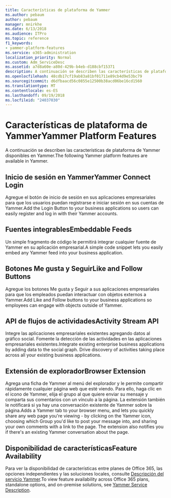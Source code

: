 ```yaml
---
title: Características de plataforma de Yammer
ms.author: pebaum
author: pebaum
manager: mnirkhe
ms.date: 6/13/2018
ms.audience: ITPro
ms.topic: reference
f1_keywords:
- yammer-platform-features
ms.service: o365-administration
localization_priority: Normal
ms.custom: Adm_ServiceDesc
ms.assetid: a7d8a60e-a80d-429b-b4eb-d188cbf15371
description: A continuación se describen las características de plataforma de Yammer disponibles en Yammer.
ms.openlocfilehash: 48cdb17cf19ab83a81bf01711e89cb4d9e53bc79
ms.sourcegitcommit: d6dfbaacd56c0855e12500b38acd06be16cd1560
ms.translationtype: MT
ms.contentlocale: es-ES
ms.lasthandoff: 09/19/2018
ms.locfileid: "24037030"
---
```

# <a name="yammer-platform-features"></a><span data-ttu-id="89c91-103">Características de plataforma de Yammer</span><span class="sxs-lookup"><span data-stu-id="89c91-103">Yammer Platform Features</span></span>

<span data-ttu-id="89c91-104">A continuación se describen las características de plataforma de Yammer disponibles en Yammer.</span><span class="sxs-lookup"><span data-stu-id="89c91-104">The following Yammer platform features are available in Yammer.</span></span>
  
## <a name="yammer-connect-login"></a><span data-ttu-id="89c91-105">Inicio de sesión en Yammer</span><span class="sxs-lookup"><span data-stu-id="89c91-105">Yammer Connect Login</span></span>
<span data-ttu-id="89c91-106"><a name="bkmk_YammerConnectLogin"> </a></span><span class="sxs-lookup"><span data-stu-id="89c91-106"></span></span>

<span data-ttu-id="89c91-107">Agregue el botón de inicio de sesión en sus aplicaciones empresariales para que los usuarios puedan registrarse e iniciar sesión en sus cuentas de Yammer.</span><span class="sxs-lookup"><span data-stu-id="89c91-107">Add the Login Button to your business applications so users can easily register and log in with their Yammer accounts.</span></span>
  
## <a name="embeddable-feeds"></a><span data-ttu-id="89c91-108">Fuentes integrables</span><span class="sxs-lookup"><span data-stu-id="89c91-108">Embeddable Feeds</span></span>
<span data-ttu-id="89c91-109"><a name="bkmk_EmbeddableFeeds"> </a></span><span class="sxs-lookup"><span data-stu-id="89c91-109"></span></span>

<span data-ttu-id="89c91-110">Un simple fragmento de código le permitirá integrar cualquier fuente de Yammer en su aplicación empresarial.</span><span class="sxs-lookup"><span data-stu-id="89c91-110">A simple code snippet lets you easily embed any Yammer feed into your business application.</span></span>
  
## <a name="like-and-follow-buttons"></a><span data-ttu-id="89c91-111">Botones Me gusta y Seguir</span><span class="sxs-lookup"><span data-stu-id="89c91-111">Like and Follow Buttons</span></span>
<span data-ttu-id="89c91-112"><a name="bkmk_LikeAndFollowButtons"> </a></span><span class="sxs-lookup"><span data-stu-id="89c91-112"></span></span>

<span data-ttu-id="89c91-113">Agregue los botones Me gusta y Seguir a sus aplicaciones empresariales para que los empleados puedan interactuar con objetos externos a Yammer.</span><span class="sxs-lookup"><span data-stu-id="89c91-113">Add Like and Follow buttons to your business applications so employees can engage with objects outside of Yammer.</span></span>
  
## <a name="activity-stream-api"></a><span data-ttu-id="89c91-114">API de flujos de actividades</span><span class="sxs-lookup"><span data-stu-id="89c91-114">Activity Stream API</span></span>
<span data-ttu-id="89c91-115"><a name="bkmk_ActivityStreamAPI"> </a></span><span class="sxs-lookup"><span data-stu-id="89c91-115"></span></span>

<span data-ttu-id="89c91-p101">Integre las aplicaciones empresariales existentes agregando datos al gráfico social. Fomente la detección de las actividades en las aplicaciones empresariales existentes.</span><span class="sxs-lookup"><span data-stu-id="89c91-p101">Integrate existing enterprise business applications by adding data to the social graph. Drive discovery of activities taking place across all your existing business applications.</span></span>
  
## <a name="browser-extension"></a><span data-ttu-id="89c91-118">Extensión de explorador</span><span class="sxs-lookup"><span data-stu-id="89c91-118">Browser Extension</span></span>
<span data-ttu-id="89c91-119"><a name="bkmk_BrowserExtension"> </a></span><span class="sxs-lookup"><span data-stu-id="89c91-119"></span></span>

<span data-ttu-id="89c91-p102">Agrega una ficha de Yammer al menú del explorador y le permite compartir rápidamente cualquier página web que esté viendo. Para ello, haga clic en el icono de Yammer, elija el grupo al que quiere enviar su mensaje y comparta sus comentarios con un vínculo a la página. La extensión también le notificará si ya hay una conversación existente de Yammer sobre la página.</span><span class="sxs-lookup"><span data-stu-id="89c91-p102">Adds a Yammer tab to your browser menu, and lets you quickly share any web page you're viewing - by clicking on the Yammer icon, choosing which Group you'd like to post your message into, and sharing your own comments with a link to the page. The extension also notifies you if there's an existing Yammer conversation about the page.</span></span> 
  
## <a name="feature-availability"></a><span data-ttu-id="89c91-122">Disponibilidad de características</span><span class="sxs-lookup"><span data-stu-id="89c91-122">Feature Availability</span></span>
<span data-ttu-id="89c91-123"><a name="bkmk_BrowserExtension"> </a></span><span class="sxs-lookup"><span data-stu-id="89c91-123"></span></span>

<span data-ttu-id="89c91-124">Para ver la disponibilidad de características entre planes de Office 365, las opciones independientes y las soluciones locales, consulte [Descripción del servicio Yammer](yammer-service-description.md).</span><span class="sxs-lookup"><span data-stu-id="89c91-124">To view feature availability across Office 365 plans, standalone options, and on-premise solutions, see [Yammer Service Description](yammer-service-description.md).</span></span>
  

